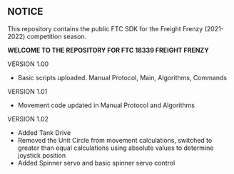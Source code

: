 ## NOTICE

This repository contains the public FTC SDK for the Freight Frenzy (2021-2022) competition season.

**WELCOME TO THE REPOSITORY FOR FTC 18339 FREIGHT FRENZY**

VERSION 1.00
- Basic scripts uploaded. Manual Protocol, Main, Algorithms, Commands

VERSION 1.01
- Movement code updated in Manual Protocol and Algorithms

VERSION 1.02
- Added Tank Drive
- Removed the Unit Circle from movement calculations, switched to greater than equal calculations using absolute values to determine joystick position
- Added Spinner servo and basic spinner servo control
